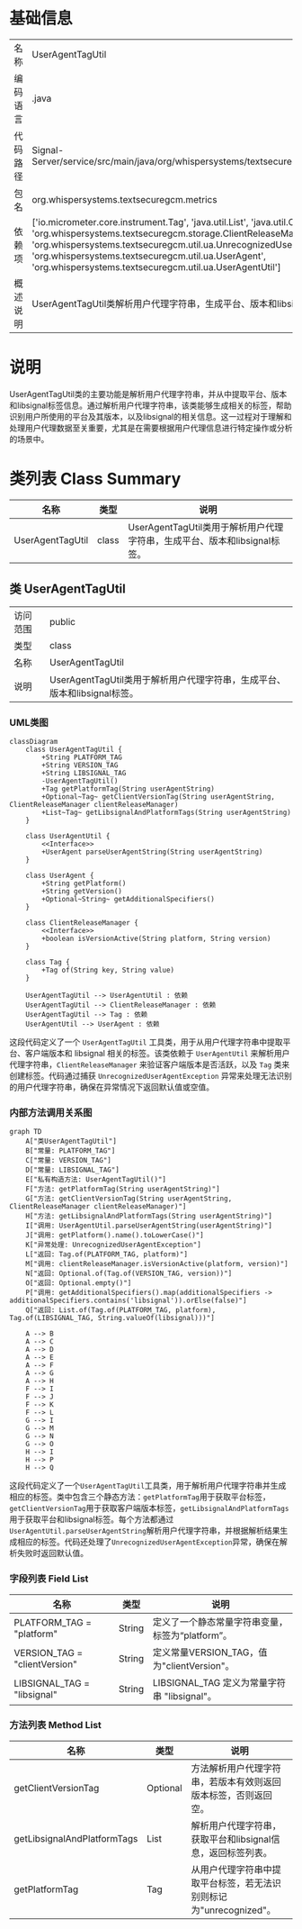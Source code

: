 # 基础信息

|      |      |
|------|------|
| 名称 | UserAgentTagUtil |
| 编码语言 | .java |
| 代码路径 | Signal-Server/service/src/main/java/org/whispersystems/textsecuregcm/metrics/UserAgentTagUtil.java |
| 包名 | org.whispersystems.textsecuregcm.metrics |
| 依赖项 | ['io.micrometer.core.instrument.Tag', 'java.util.List', 'java.util.Optional', 'org.whispersystems.textsecuregcm.storage.ClientReleaseManager', 'org.whispersystems.textsecuregcm.util.ua.UnrecognizedUserAgentException', 'org.whispersystems.textsecuregcm.util.ua.UserAgent', 'org.whispersystems.textsecuregcm.util.ua.UserAgentUtil'] |
| 概述说明 | UserAgentTagUtil类解析用户代理字符串，生成平台、版本和libsignal标签。 |

# 说明

UserAgentTagUtil类的主要功能是解析用户代理字符串，并从中提取平台、版本和libsignal标签信息。通过解析用户代理字符串，该类能够生成相关的标签，帮助识别用户所使用的平台及其版本，以及libsignal的相关信息。这一过程对于理解和处理用户代理数据至关重要，尤其是在需要根据用户代理信息进行特定操作或分析的场景中。

# 类列表 Class Summary

| 名称   | 类型  | 说明 |
|-------|------|-------------|
| UserAgentTagUtil | class | UserAgentTagUtil类用于解析用户代理字符串，生成平台、版本和libsignal标签。 |



## 类 UserAgentTagUtil

|      |      |
|------|------|
| 访问范围 | public |
| 类型 | class |
| 名称 | UserAgentTagUtil |
| 说明 | UserAgentTagUtil类用于解析用户代理字符串，生成平台、版本和libsignal标签。 |


### UML类图

```mermaid
classDiagram
    class UserAgentTagUtil {
        +String PLATFORM_TAG
        +String VERSION_TAG
        +String LIBSIGNAL_TAG
        -UserAgentTagUtil()
        +Tag getPlatformTag(String userAgentString)
        +Optional~Tag~ getClientVersionTag(String userAgentString, ClientReleaseManager clientReleaseManager)
        +List~Tag~ getLibsignalAndPlatformTags(String userAgentString)
    }

    class UserAgentUtil {
        <<Interface>>
        +UserAgent parseUserAgentString(String userAgentString)
    }

    class UserAgent {
        +String getPlatform()
        +String getVersion()
        +Optional~String~ getAdditionalSpecifiers()
    }

    class ClientReleaseManager {
        <<Interface>>
        +boolean isVersionActive(String platform, String version)
    }

    class Tag {
        +Tag of(String key, String value)
    }

    UserAgentTagUtil --> UserAgentUtil : 依赖
    UserAgentTagUtil --> ClientReleaseManager : 依赖
    UserAgentTagUtil --> Tag : 依赖
    UserAgentUtil --> UserAgent : 依赖
```

这段代码定义了一个 `UserAgentTagUtil` 工具类，用于从用户代理字符串中提取平台、客户端版本和 libsignal 相关的标签。该类依赖于 `UserAgentUtil` 来解析用户代理字符串，`ClientReleaseManager` 来验证客户端版本是否活跃，以及 `Tag` 类来创建标签。代码通过捕获 `UnrecognizedUserAgentException` 异常来处理无法识别的用户代理字符串，确保在异常情况下返回默认值或空值。


### 内部方法调用关系图

```mermaid
graph TD
    A["类UserAgentTagUtil"]
    B["常量: PLATFORM_TAG"]
    C["常量: VERSION_TAG"]
    D["常量: LIBSIGNAL_TAG"]
    E["私有构造方法: UserAgentTagUtil()"]
    F["方法: getPlatformTag(String userAgentString)"]
    G["方法: getClientVersionTag(String userAgentString, ClientReleaseManager clientReleaseManager)"]
    H["方法: getLibsignalAndPlatformTags(String userAgentString)"]
    I["调用: UserAgentUtil.parseUserAgentString(userAgentString)"]
    J["调用: getPlatform().name().toLowerCase()"]
    K["异常处理: UnrecognizedUserAgentException"]
    L["返回: Tag.of(PLATFORM_TAG, platform)"]
    M["调用: clientReleaseManager.isVersionActive(platform, version)"]
    N["返回: Optional.of(Tag.of(VERSION_TAG, version))"]
    O["返回: Optional.empty()"]
    P["调用: getAdditionalSpecifiers().map(additionalSpecifiers -> additionalSpecifiers.contains('libsignal')).orElse(false)"]
    Q["返回: List.of(Tag.of(PLATFORM_TAG, platform), Tag.of(LIBSIGNAL_TAG, String.valueOf(libsignal)))"]

    A --> B
    A --> C
    A --> D
    A --> E
    A --> F
    A --> G
    A --> H
    F --> I
    F --> J
    F --> K
    F --> L
    G --> I
    G --> M
    G --> N
    G --> O
    H --> I
    H --> P
    H --> Q
```

这段代码定义了一个`UserAgentTagUtil`工具类，用于解析用户代理字符串并生成相应的标签。类中包含三个静态方法：`getPlatformTag`用于获取平台标签，`getClientVersionTag`用于获取客户端版本标签，`getLibsignalAndPlatformTags`用于获取平台和libsignal标签。每个方法都通过`UserAgentUtil.parseUserAgentString`解析用户代理字符串，并根据解析结果生成相应的标签。代码还处理了`UnrecognizedUserAgentException`异常，确保在解析失败时返回默认值。

### 字段列表 Field List

| 名称  | 类型  | 说明 |
|-------|-------|------|
| PLATFORM_TAG = "platform" | String | 定义了一个静态常量字符串变量，标签为“platform”。 |
| VERSION_TAG = "clientVersion" | String | 定义常量VERSION_TAG，值为"clientVersion"。 |
| LIBSIGNAL_TAG = "libsignal" | String | LIBSIGNAL_TAG 定义为常量字符串 "libsignal"。 |

### 方法列表 Method List

| 名称  | 类型  | 说明 |
|-------|-------|------|
| getClientVersionTag | Optional<Tag> | 方法解析用户代理字符串，若版本有效则返回版本标签，否则返回空。 |
| getLibsignalAndPlatformTags | List<Tag> | 解析用户代理字符串，获取平台和libsignal信息，返回标签列表。 |
| getPlatformTag | Tag | 从用户代理字符串中提取平台标签，若无法识别则标记为"unrecognized"。 |




